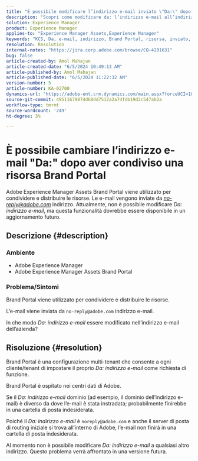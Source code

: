 ```yaml
---
title: "È possibile modificare l’indirizzo e-mail inviato \"Da:\" dopo aver condiviso la risorsa Brand Portal"
description: "Scopri come modificare da: l’indirizzo e-mail all’indirizzo e-mail dell’azienda in Adobe Experience Manager Assets Brand Portal."
solution: Experience Manager
product: Experience Manager
applies-to: "Experience Manager Assets,Experience Manager"
keywords: "KCS, Da, e-mail, indirizzo, Brand Portal, risorsa, inviato, condivisione, AEM, Experience Manager"
resolution: Resolution
internal-notes: "https://jira.corp.adobe.com/browse/CQ-4201631"
bug: false
article-created-by: Amol Mahajan
article-created-date: "6/5/2024 10:49:13 AM"
article-published-by: Amol Mahajan
article-published-date: "6/5/2024 11:22:32 AM"
version-number: 5
article-number: KA-02700
dynamics-url: "https://adobe-ent.crm.dynamics.com/main.aspx?forceUCI=1&pagetype=entityrecord&etn=knowledgearticle&id=0663f53b-2923-ef11-840a-6045bd06eea5"
source-git-commit: 49511679874d68dd7512a2a74fdb19d2c547ab2a
workflow-type: tm+mt
source-wordcount: '249'
ht-degree: 3%

---
```


# È possibile cambiare l’indirizzo e-mail &quot;Da:&quot; dopo aver condiviso una risorsa Brand Portal


Adobe Experience Manager Assets Brand Portal viene utilizzato per condividere e distribuire le risorse. Le e-mail vengono inviate da *no-reply@adobe.com* indirizzo. Attualmente, non è possibile modificare *Da:* *indirizzo e-mail*, ma questa funzionalità dovrebbe essere disponibile in un aggiornamento futuro.

## Descrizione {#description}


### <b>Ambiente</b>

- Adobe Experience Manager
- Adobe Experience Manager Assets Brand Portal




### <b>Problema/Sintomi</b>

Brand Portal viene utilizzato per condividere e distribuire le risorse.

L’e-mail viene inviata da `no-reply@adobe.com` indirizzo e-mail.

In che modo *Da: indirizzo e-mail* essere modificato nell’indirizzo e-mail dell’azienda?


## Risoluzione {#resolution}


Brand Portal è una configurazione multi-tenant che consente a ogni cliente/tenant di impostare il proprio *Da: indirizzo e-mail* come richiesta di funzione.

Brand Portal è ospitato nei centri dati di Adobe.

Se il *Da: indirizzo e-mail* dominio (ad esempio, il dominio dell’indirizzo e-mail) è diverso da dove l’e-mail è stata instradata; probabilmente finirebbe in una cartella di posta indesiderata.

Poiché il *Da: indirizzo e-mail* è `noreply@adobe.com` e anche il server di posta di routing iniziale si trova all’interno di Adobe, l’e-mail non finirà in una cartella di posta indesiderata.

Al momento non è possibile modificare *Da: indirizzo e-mail* a qualsiasi altro indirizzo. Questo problema verrà affrontato in una versione futura.
